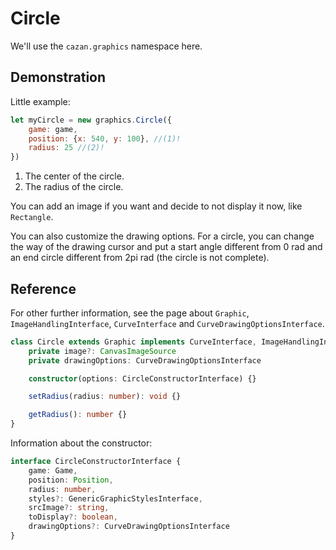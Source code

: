 # Circle

We'll use the ``cazan.graphics`` namespace here.

## Demonstration

Little example:
````js
let myCircle = new graphics.Circle({
    game: game,
    position: {x: 540, y: 100}, //(1)!
    radius: 25 //(2)!
})
````

1. The center of the circle.
2. The radius of the circle.

You can add an image if you want and decide to not display it now, like ``Rectangle``.

You can also customize the drawing options. For a circle, you can change the way of the drawing cursor and put a start 
angle different from 0 rad and an end circle different from 2pi rad (the circle is not complete).

## Reference

For other further information, see the page about ``Graphic``, ``ImageHandlingInterface``, ``CurveInterface`` and ``CurveDrawingOptionsInterface``.

````ts
class Circle extends Graphic implements CurveInterface, ImageHandlingInterface {
    private image?: CanvasImageSource
    private drawingOptions: CurveDrawingOptionsInterface

    constructor(options: CircleConstructorInterface) {}

    setRadius(radius: number): void {}

    getRadius(): number {}
}
````

Information about the constructor:

````ts
interface CircleConstructorInterface {
    game: Game,
    position: Position,
    radius: number,
    styles?: GenericGraphicStylesInterface,
    srcImage?: string,
    toDisplay?: boolean,
    drawingOptions?: CurveDrawingOptionsInterface
}
````

